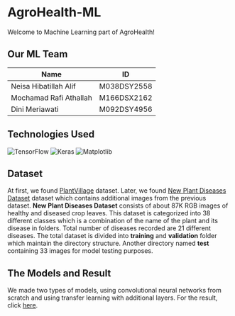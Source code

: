 # AgroHealth-ML
Welcome to Machine Learning part of AgroHealth!

## Our ML Team
| Name | ID |
| ---- | -- |
| Neisa Hibatillah Alif | M038DSY2558 |
| Mochamad Rafi Athallah | M166DSX2162 |
| Dini Meriawati | M092DSY4956 |

## Technologies Used
![TensorFlow](https://img.shields.io/badge/TensorFlow-%23FF6F00.svg?style=for-the-badge&logo=TensorFlow&logoColor=white)
![Keras](https://img.shields.io/badge/Keras-%23D00000.svg?style=for-the-badge&logo=Keras&logoColor=white)
![Matplotlib](https://img.shields.io/badge/Matplotlib-%23ffffff.svg?style=for-the-badge&logo=Matplotlib&logoColor=black)

## Dataset
At first, we found [PlantVillage](https://www.kaggle.com/datasets/abdallahalidev/plantvillage-dataset) dataset. Later, we found [New Plant Diseases Dataset](https://www.kaggle.com/datasets/vipoooool/new-plant-diseases-dataset) dataset which contains additional images from the previous dataset. **New Plant Diseases Dataset** consists of about 87K RGB images of healthy and diseased crop leaves. This dataset is categorized into 38 different classes which is a combination of the name of the plant and its disease in folders. Total number of diseases recorded are 21 different diseases. The total dataset is divided into **training** and **validation** folder which maintain the directory structure. Another directory named **test** containing 33 images for model testing purposes.

## The Models and Result
We made two types of models, using convolutional neural networks from scratch and using transfer learning with additional layers. For the result, click [here](https://github.com/nekoniiiii/AgroHealth-ML/tree/main/Result).
